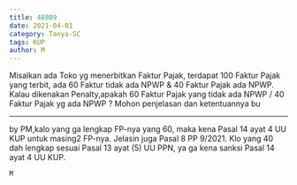 ```yaml
---
title: 48809
date: 2021-04-01
category: Tanya-SC
tags: KUP
author: M
---
```


Misalkan ada Toko yg menerbitkan Faktur Pajak, terdapat 100 Faktur Pajak yang terbit, ada 60 Faktur tidak ada NPWP & 40 Faktur Pajak ada NPWP. Kalau dikenakan Penalty,apakah 60 Faktur Pajak yang tidak ada NPWP / 40 Faktur Pajak yg ada NPWP ? Mohon penjelasan dan ketentuannya bu

---

by PM,kalo yang ga lengkap FP-nya yang 60, maka kena Pasal 14 ayat 4 UU KUP untuk masing2 FP-nya. Jelasin juga Pasal 8 PP 9/2021. Klo yang 40 dah lengkap sesuai Pasal 13 ayat (5) UU PPN, ya ga kena sanksi Pasal 14 ayat 4 UU KUP.

`M`
